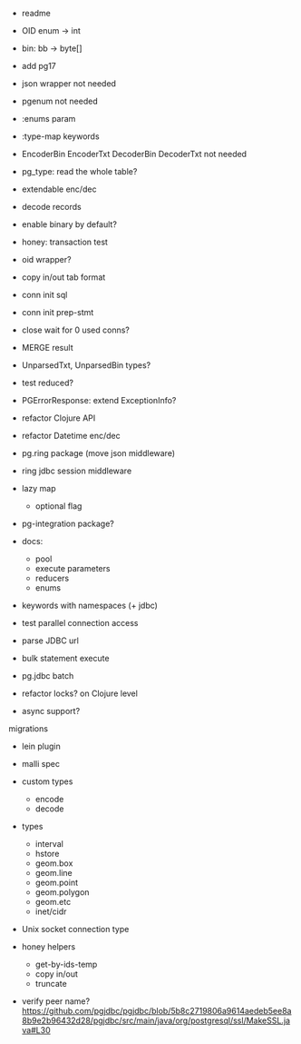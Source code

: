 
- readme

- OID enum -> int
- bin: bb -> byte[]
- add pg17

- json wrapper not needed
- pgenum not needed
- :enums param
- :type-map keywords
- EncoderBin EncoderTxt DecoderBin DecoderTxt not needed
- pg_type: read the whole table?

- extendable enc/dec

- decode records
- enable binary by default?
- honey: transaction test
- oid wrapper?
- copy in/out tab format
- conn init sql
- conn init prep-stmt
- close wait for 0 used conns?
- MERGE result
- UnparsedTxt, UnparsedBin types?
- test reduced?
- PGErrorResponse: extend ExceptionInfo?
- refactor Clojure API
- refactor Datetime enc/dec
- pg.ring package (move json middleware)
- ring jdbc session middleware
- lazy map
  - optional flag
- pg-integration package?
- docs:
  - pool
  - execute parameters
  - reducers
  - enums
- keywords with namespaces (+ jdbc)
- test parallel connection access
- parse JDBC url
- bulk statement execute
- pg.jdbc batch
- refactor locks? on Clojure level
- async support?

migrations
- lein plugin

- malli spec

- custom types
  - encode
  - decode

- types
  - interval
  - hstore
  - geom.box
  - geom.line
  - geom.point
  - geom.polygon
  - geom.etc
  - inet/cidr

- Unix socket connection type

- honey helpers
  - get-by-ids-temp
  - copy in/out
  - truncate

- verify peer name? https://github.com/pgjdbc/pgjdbc/blob/5b8c2719806a9614aedeb5ee8a8b9e2b96432d28/pgjdbc/src/main/java/org/postgresql/ssl/MakeSSL.java#L30
